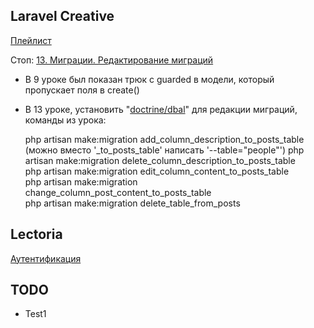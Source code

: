 ## Laravel Creative

[Плейлист](https://www.youtube.com/watch?v=BUiZDl3cokQ&list=PLd2_Os8Cj3t8pnG4ubQemoqnTwf0VFEtU)

Стоп: [13. Миграции. Редактирование миграций](https://www.youtube.com/watch?v=yUd8mAE6UuM&list=PLd2_Os8Cj3t8pnG4ubQemoqnTwf0VFEtU&index=14)
- В 9 уроке был показан трюк с guarded в модели, который пропускает поля в create()  
- В 13 уроке, установить "[doctrine/dbal](https://packagist.org/packages/doctrine/dbal)" для редакции миграций, команды из урока:


    php artisan make:migration add_column_description_to_posts_table 
    (можно вместо '_to_posts_table' написать '--table="people"')
    php artisan make:migration delete_column_description_to_posts_table  
    php artisan make:migration edit_column_content_to_posts_table  
    php artisan make:migration change_column_post_content_to_posts_table  
    php artisan make:migration delete_table_from_posts


## Lectoria

[Аутентификация](https://www.youtube.com/watch?v=prl9r8nBJ5w&list=PLbdTa1GXiMEcIrVQPsGtm0wruT7WeufHp&index=9)

## TODO

- Test1
